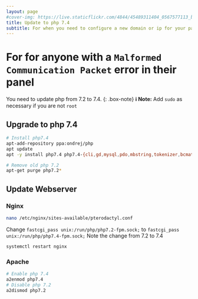 ```yaml
---
layout: page
#cover-img: https://live.staticflickr.com/4844/45489311404_0567577113_b.jpg
title: Update to php 7.4
subtitle: For when you need to configure a new domain or ip for your panel
--- 
```


# For for anyone with a `Malformed Communication Packet` error in their panel
You need to update php from 7.2 to 7.4.
{: .box-note}
**ℹ️ Note:** Add `sudo` as necessary if you are not `root`
## Upgrade to php 7.4
```bash
# Install php7.4
apt-add-repository ppa:ondrej/php
apt update
apt -y install php7.4 php7.4-{cli,gd,mysql,pdo,mbstring,tokenizer,bcmath,xml,fpm,curl,zip}

# Remove old php 7.2
apt-get purge php7.2*
```
## Update Webserver
### Nginx
```bash
nano /etc/nginx/sites-available/pterodactyl.conf
```
Change `fastcgi_pass unix:/run/php/php7.2-fpm.sock;` to `fastcgi_pass unix:/run/php/php7.4-fpm.sock;`
Note the change from 7.2 to 7.4
```bash
systemctl restart nginx
```
### Apache
```bash
# Enable php 7.4
a2enmod php7.4
# Disable php 7.2 
a2dismod php7.2
```
